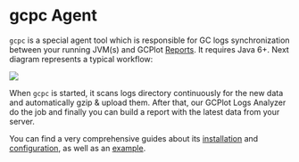 # gcpc Agent

`gcpc` is a special agent tool which is responsible for GC logs synchronization between your running JVM\(s\) and GCPlot [Reports](/gcplot-overview/reports.md). It requires Java 6+. Next diagram represents a typical workflow:

![](/assets/gcpc.png)

When `gcpc` is started, it scans logs directory continuously for the new data and automatically gzip & upload them. After that, our GCPlot Logs Analyzer do the job and finally you can build a report with the latest data from your server.

You can find a very comprehensive guides about its [installation](/log-files-processing/connector-installation-and-configuration/installation.md) and [configuration](/log-files-processing/connector-installation-and-configuration/configuration.md), as well as an [example](/log-files-processing/example.md).

